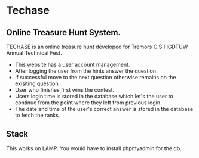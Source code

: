 Techase
=======

## Online Treasure Hunt System.

TECHASE is an online treasure hunt developed for Tremors C.S.I IGDTUW Annual Technical Fest.

- This website has a user account management.
- After logging the user from the hints answer the question
- If successful move to the next question otherwise remains on the exisiting question.
- User who finishes first wins the contest.
- Users login time is stored in the database which let's the user to continue from the point where they left from previous login.
- The date and time of the user's correct answer is stored in the database to fetch the ranks.

## Stack

This works on LAMP. You would have to install phpmyadmin for the db.
